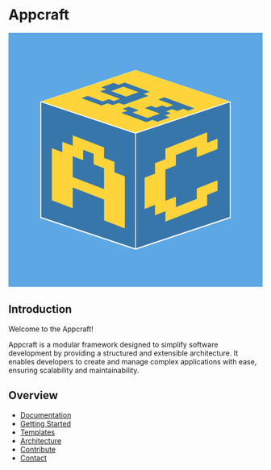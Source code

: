 # Appcraft

![Appcraft Logo](logo.png)

## Introduction

Welcome to the Appcraft!

Appcraft is a modular framework designed to simplify software development by providing a structured and extensible architecture. It enables developers to create and manage complex applications with ease, ensuring scalability and maintainability.

## Overview
- [Documentation](https://duxtec.github.io/appcraft/latest/index.html)
- [Getting Started](https://duxtec.github.io/appcraft/latest/getting_started.html)
- [Templates](https://duxtec.github.io/appcraft/latest/templates/index.html)
- [Architecture](https://duxtec.github.io/appcraft/latest/architecture/index.html)
- [Contribute](https://duxtec.github.io/appcraft/latest/contribute.html)
- [Contact](https://duxtec.github.io/appcraft/latest/contact.html)